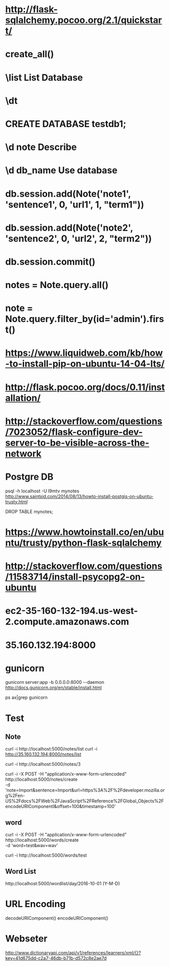 # http://flask-sqlalchemy.pocoo.org/2.1/quickstart/
# create_all()
# \list List Database
# \dt
# CREATE DATABASE testdb1;
# \d note Describe 
# \d db_name Use database
# db.session.add(Note('note1', 'sentence1', 0, 'url1', 1, "term1"))
# db.session.add(Note('note2', 'sentence2', 0, 'url2', 2, "term2"))
# db.session.commit()
# notes = Note.query.all()
# note = Note.query.filter_by(id='admin').first()

# https://www.liquidweb.com/kb/how-to-install-pip-on-ubuntu-14-04-lts/

# http://flask.pocoo.org/docs/0.11/installation/
# http://stackoverflow.com/questions/7023052/flask-configure-dev-server-to-be-visible-across-the-network

# Postgre DB

psql -h localhost -U l9mtv mynotes
http://www.saintsjd.com/2014/08/13/howto-install-postgis-on-ubuntu-trusty.html

DROP TABLE mynotes;

# https://www.howtoinstall.co/en/ubuntu/trusty/python-flask-sqlalchemy
# http://stackoverflow.com/questions/11583714/install-psycopg2-on-ubuntu


# ec2-35-160-132-194.us-west-2.compute.amazonaws.com
# 35.160.132.194:8000

# gunicorn

gunicorn server:app -b 0.0.0.0:8000 --daemon
http://docs.gunicorn.org/en/stable/install.html

ps ax|grep gunicorn

# Test

## Note

curl -i http://localhost:5000/notes/list
curl -i http://35.160.132.194:8000/notes/list

curl -i http://localhost:5000/notes/3

curl -i -X POST -H "application/x-www-form-urlencoded" http://localhost:5000/notes/create \
  -d 'note=Import&sentence=Import&url=https%3A%2F%2Fdeveloper.mozilla.org%2Fen-US%2Fdocs%2FWeb%2FJavaScript%2FReference%2FGlobal_Objects%2FencodeURIComponentl&offset=100&timestamp=100'

## word

curl -i -X POST -H "application/x-www-form-urlencoded" http://localhost:5000/words/create \
  -d 'word=test&wav=wav'

curl -i http://localhost:5000/words/test

## Word List

http://localhost:5000/wordlist/day/2016-10-01 (Y-M-D)

# URL Encoding

decodeURIComponent()
encodeURIComponent()

# Webseter

http://www.dictionaryapi.com/api/v1/references/learners/xml/{}?key=41d675dd-c2a7-46db-b71b-d572c8e2ae7d